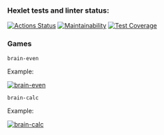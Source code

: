 ### Hexlet tests and linter status:
[![Actions Status](https://github.com/ishchts/frontend-project-44/workflows/hexlet-check/badge.svg)](https://github.com/ishchts/frontend-project-44/actions)
[![Maintainability](https://api.codeclimate.com/v1/badges/256ab7dec65e1a1dc99d/maintainability)](https://codeclimate.com/github/Il1ya1/frontend-project-lvl4/maintainability)
[![Test Coverage](https://api.codeclimate.com/v1/badges/256ab7dec65e1a1dc99d/test_coverage)](https://codeclimate.com/github/Il1ya1/frontend-project-lvl4/test_coverage)

### Games

```
brain-even
```

Example:

[![brain-even](https://asciinema.org/a/qJysMFhALRJSeMpWisjhkJthe.svg)](https://asciinema.org/a/qJysMFhALRJSeMpWisjhkJthe)

```
brain-calc
```

Example:

[![brain-calc](https://asciinema.org/a/boPMCXacMooX4bbEQ10Omtta2.svg)](https://asciinema.org/a/boPMCXacMooX4bbEQ10Omtta2)


